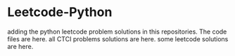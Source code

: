 # Leetcode-Python
adding the python leetcode problem solutions in this repositories. 
The code files are here.
all CTCI problems solutions are here.
some leetcode solutions are here.














































































































































































































































































































































































































































































































































































































































































































































